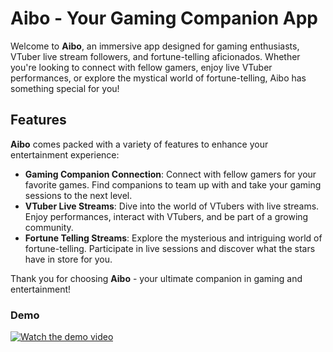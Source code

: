 # Aibo - Your Gaming Companion App

Welcome to **Aibo**, an immersive app designed for gaming enthusiasts, VTuber live stream followers, and fortune-telling aficionados. Whether you're looking to connect with fellow gamers, enjoy live VTuber performances, or explore the mystical world of fortune-telling, Aibo has something special for you!

## Features

**Aibo** comes packed with a variety of features to enhance your entertainment experience:

- **Gaming Companion Connection**: Connect with fellow gamers for your favorite games. Find companions to team up with and take your gaming sessions to the next level.
- **VTuber Live Streams**: Dive into the world of VTubers with live streams. Enjoy performances, interact with VTubers, and be part of a growing community.
- **Fortune Telling Streams**: Explore the mysterious and intriguing world of fortune-telling. Participate in live sessions and discover what the stars have in store for you.


Thank you for choosing **Aibo** - your ultimate companion in gaming and entertainment!

### Demo

[![Watch the demo video]()](link_to_video)

